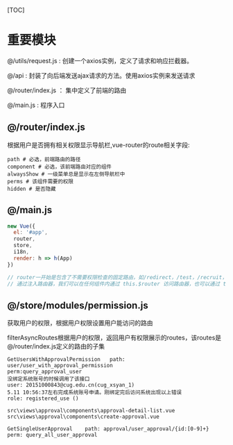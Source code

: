



[TOC]

# 重要模块

@/utils/request.js : 创建一个axios实例，定义了请求和响应拦截器。

@/api : 封装了向后端发送ajax请求的方法。使用axios实例来发送请求

@/router/index.js ： 集中定义了前端的路由

@/main.js : 程序入口



## @/router/index.js

根据用户是否拥有相关权限显示导航栏,vue-router的route相关字段:

```shell
path # 必选，前端路由的路径
component # 必选，该前端路由对应的组件
alwaysShow # 一级菜单总是显示在左侧导航栏中
perms # 该组件需要的权限
hidden # 是否隐藏
```



## @/main.js

```javascript
new Vue({
  el: '#app',
  router,
  store,
  i18n,
  render: h => h(App)
})

// router一开始是包含了不需要权限检查的固定路由，如/redirect，/test，/recruit，/workflow，/login，/register，/forgot-password，/wx-login，/，/profile，/dchub，/datafile/view，/reset-pwd，/401，/404
// 通过注入路由器，我们可以在任何组件内通过 this.$router 访问路由器，也可以通过 this.$route 访问当前路由
```



## @/store/modules/permission.js

获取用户的权限，根据用户权限设置用户能访问的路由



filterAsyncRoutes根据用户的权限，返回用户有权限展示的routes，该routes是@/router/index.js定义的路由的子集



```shell
GetUsersWithApprovalPermission   path: user/user_with_approval_permission       
perm:query_approval_user
没绑定系统账号的时候调用了该接口
user: 20151000843@cug.edu.cn(cug_xsyan_1)  
5.11 10:56:37左右完成系统账号申请。刚绑定完后访问系统出现以上错误
role: registered_use ()

src\views\approval\components\approval-detail-list.vue
src\views\approval\components\create-approval.vue

GetSingleUserApproval    path: approval/user_approval/{id:[0-9]+}  perm: query_all_user_approval
```



